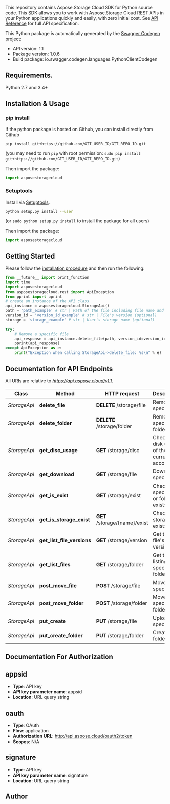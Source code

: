 This repository contains Aspose.Storage Cloud SDK for Python source code. This SDK allows you to work with Aspose.Storage Cloud REST APIs in your Python applications quickly and easily, with zero initial cost. See [API Reference](https://apireference.aspose.cloud/storage/) for full API specification.

This Python package is automatically generated by the [Swagger Codegen](https://github.com/swagger-api/swagger-codegen) project:

- API version: 1.1
- Package version: 1.0.6
- Build package: io.swagger.codegen.languages.PythonClientCodegen

## Requirements.

Python 2.7 and 3.4+

## Installation & Usage
### pip install

If the python package is hosted on Github, you can install directly from Github

```sh
pip install git+https://github.com/GIT_USER_ID/GIT_REPO_ID.git
```
(you may need to run `pip` with root permission: `sudo pip install git+https://github.com/GIT_USER_ID/GIT_REPO_ID.git`)

Then import the package:
```python
import asposestoragecloud 
```

### Setuptools

Install via [Setuptools](http://pypi.python.org/pypi/setuptools).

```sh
python setup.py install --user
```
(or `sudo python setup.py install` to install the package for all users)

Then import the package:
```python
import asposestoragecloud
```

## Getting Started

Please follow the [installation procedure](#installation--usage) and then run the following:

```python
from __future__ import print_function
import time
import asposestoragecloud
from asposestoragecloud.rest import ApiException
from pprint import pprint
# create an instance of the API class
api_instance = asposestoragecloud.StorageApi()
path = 'path_example' # str | Path of the file including file name and extension e.g. /Folder1/file.ext
version_id = 'version_id_example' # str | File's version (optional)
storage = 'storage_example' # str | User's storage name (optional)

try:
    # Remove a specific file 
    api_response = api_instance.delete_file(path, version_id=version_id, storage=storage)
    pprint(api_response)
except ApiException as e:
    print("Exception when calling StorageApi->delete_file: %s\n" % e)

```

## Documentation for API Endpoints

All URIs are relative to *https://api.aspose.cloud/v1.1*.

Class | Method | HTTP request | Description
------------ | ------------- | ------------- | -------------
*StorageApi* | **delete_file** | **DELETE** /storage/file | Remove a specific file
*StorageApi* | **delete_folder** | **DELETE** /storage/folder | Remove a specific folder
*StorageApi* | **get_disc_usage** | **GET** /storage/disc | Check the disk usage of the current account
*StorageApi* | **get_download** | **GET** /storage/file | Download a specific file
*StorageApi* | **get_is_exist** | **GET** /storage/exist | Check if a specific file or folder exists
*StorageApi* | **get_is_storage_exist** | **GET** /storage/{name}/exist | Check if storage exists
*StorageApi* | **get_list_file_versions** | **GET** /storage/version | Get the file&#39;s versions list
*StorageApi* | **get_list_files** | **GET** /storage/folder | Get the file listing of a specific folder
*StorageApi* | **post_move_file** | **POST** /storage/file | Move a specific file
*StorageApi* | **post_move_folder** | **POST** /storage/folder | Move a specific folder
*StorageApi* | **put_create** | **PUT** /storage/file | Upload a specific file
*StorageApi* | **put_create_folder** | **PUT** /storage/folder | Create the folder


## Documentation For Authorization


## appsid

- **Type**: API key
- **API key parameter name**: appsid
- **Location**: URL query string

## oauth

- **Type**: OAuth
- **Flow**: application
- **Authorization URL**: http://api.aspose.cloud/oauth2/token
- **Scopes**: N/A

## signature

- **Type**: API key
- **API key parameter name**: signature
- **Location**: URL query string


## Author



